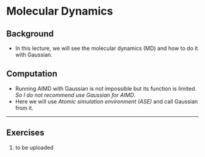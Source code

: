 # Molecular Dynamics
## Background
* In this lecture, we will see the molecular dynamics (MD) and how to do it with Gaussian.

## Computation
* Running AIMD with Gaussian is not impossible but its function is limited. *So I do not recommend use Gaussian for AIMD*.
* Here we will use *Atomic simulation environment (ASE)* and call Gaussian from it.

---

## Exercises
1. to be uploaded
